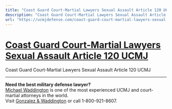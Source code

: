 ```yaml
---
title: "Coast Guard Court-Martial Lawyers Sexual Assault Article 120 UCMJ"
description: "Coast Guard Court-Martial Lawyers Sexual Assault Article 120 UCMJ"
url: "https://ucmjdefense.com/coast-guard-court-martial-lawyers-sexual-assault-article-120-ucmj.html"
---
```


# [Coast Guard Court-Martial Lawyers Sexual Assault Article 120 UCMJ](https://ucmjdefense.com/coast-guard-court-martial-lawyers-sexual-assault-article-120-ucmj.html)

Coast Guard Court-Martial Lawyers Sexual Assault Article 120 UCMJ

---

**Need the best military defense lawyer?**  
[Michael Waddington](https://ucmjdefense.com/attorneys/michael-stewart-waddington-partner.html) is one of the most experienced UCMJ and court-martial attorneys in the world.  
Visit [Gonzalez & Waddington](https://ucmjdefense.com) or call 1-800-921-8607.
